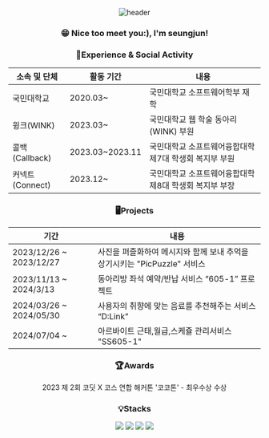 <div align='center'>

  ![header](https://capsule-render.vercel.app/api?type=waving&color=0:004EA2,100:002C5C&height=230&section=header&text=SeungjuneDo&fontAlign=70&fontAlignY=40&fontSize=50&fontColor=ffffff)

</div>

<h3 align=center>
  😁 Nice too meet you:), I'm seungjun!
</h3>

<div align='center' style={{width: 394px }}>

<h3 align='center'>🙌Experience & Social Activity</h3>

| 소속 및 단체 | 활동 기간 | 내용 |
| --- | --- | --- |
| 국민대학교 | 2020.03~ | 국민대학교 소프트웨어학부 재학 |
| 윙크(WINK) | 2023.03~ | 국민대학교 웹 학술 동아리(WINK) 부원 |
| 콜백(Callback) | 2023.03~2023.11 | 국민대학교 소프트웨어융합대학 제7대 학생회 복지부 부원 |
| 커넥트(Connect) | 2023.12~ | 국민대학교 소프트웨어융합대학 제8대 학생회 복지부 부장 |

<h3 align='center'>🖥Projects</h3>

| 기간 | 내용 |
| --- | --- |
| 2023/12/26 ~ 2023/12/27 | 사진을 퍼즐화하여 메시지와 함께 보내 추억을 상기시키는 "PicPuzzle" 서비스 |
| 2023/11/13 ~ 2024/3/13 | 동아리방 좌석 예약/반납 서비스 “605-1” 프로젝트 |
| 2024/03/26 ~ 2024/05/30 | 사용자의 취향에 맞는 음료를 추천해주는 서비스 “D:Link” |
| 2024/07/04 ~  | 아르바이트 근태,월급,스케쥴 관리서비스 "SS605-1" |
<h3 align='center'>🏆Awards</h3>

2023 제 2회 코딧 X 코스 연합 해커톤 '코코톤' - 최우수상 수상

<h3 align='center'>💡Stacks</h3>
  <img src="https://img.shields.io/badge/React-61DAFB?style=flat-square&logo=React&logoColor=black"/>
  <img src="https://img.shields.io/badge/JavaScript-F7DF1E?style=flat-square&logo=javascript&logoColor=black"/>
  <img src="https://img.shields.io/badge/HTML-E34F26?style=flat-square&logo=html5&logoColor=white"/>
  <img src="https://img.shields.io/badge/CSS-1572B6?style=flat-square&logo=css3&logoColor=white"/>
</div>
